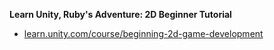 <strong>Learn Unity, Ruby's Adventure: 2D Beginner Tutorial</strong>

- [learn.unity.com/course/beginning-2d-game-development](https://learn.unity.com/course/beginning-2d-game-development)
